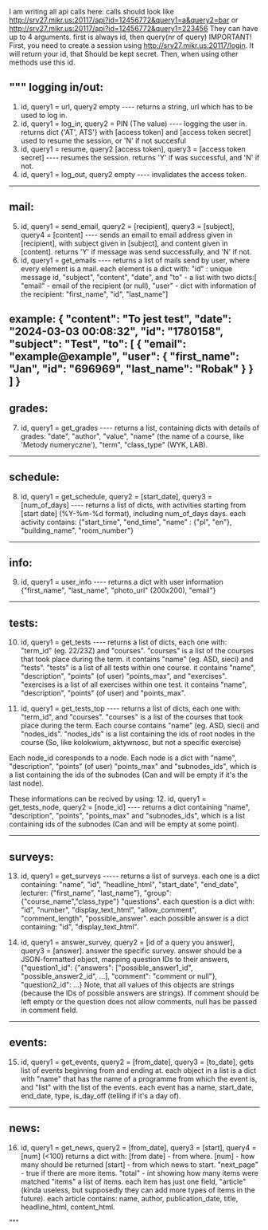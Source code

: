 I am writing all api calls here:
calls should look like http://srv27.mikr.us:20117/api?id=12456772&query1=a&query2=bar or 
http://srv27.mikr.us:20117/api?id=12456772&query1=223456
They can have up to 4 arguments. first is always id, then query(nr of query)
IMPORTANT! First, you need to create a session using http://srv27.mikr.us:20117/login. It will return your id, that
Should be kept secret. Then, when using other methods use this id.

"""
logging in/out:
---------
1. id, query1 = url, query2 empty ---- returns a string, url which has to be used to log in.
2. id, query1 = log_in, query2 = PIN (The value)  ---- logging the user in. 
returns dict {'AT', ATS'} with [access token] and [access token secret] used to resume the session, or 'N' if not succesful
3. id, query1 = resume, query2 [access token], query3 = [access token secret] ---- resumes the session.
returns 'Y' if was successful, and 'N' if not.
4. id, query1 = log_out, query2 empty ---- invalidates the access token.
---------
mail:
---------
5. id, query1 = send_email, query2 = [recipient], query3 = [subject], query4 = [content] ---- sends an email to
email address given in [recipient], with subject given in [subject], and content given in [content].
returns 'Y' if message was send successfully, and 'N' if not.
6. id, query1 = get_emails ---- returns a list of mails send by user, where every element is a mail.
each element is a dict with: "id" : unique message id, "subject", "content", "date", 
and "to" - a list with two dicts:[ "email" - email of the recipient (or null), 
"user" - dict with information of the recipient: "first_name", "id", "last_name"]

example:
    {
        "content": "To jest test",
        "date": "2024-03-03 00:08:32",
        "id": "1780158",
        "subject": "Test",
        "to": [
            {
                "email": "example@example",
                "user": {
                    "first_name": "Jan",
                    "id": "696969",
                    "last_name": "Robak"
                }
            }
        ]
    }
---------
grades:
---------
7. id, query1 = get_grades ---- returns a list, containing dicts with details of grades: "date", "author",
"value", "name" (the name of a course, like 'Metody numeryczne'), "term", "class_type" (WYK, LAB).
---------
schedule:
---------
8. id, query1 = get_schedule, query2 = [start_date], query3 = [num_of_days] ---- returns a list of dicts,
with activities starting from [start date] (%Y-%m-%d format), including num_of_days days.
each activity contains: {"start_time", "end_time", "name" : {"pl", "en"}, "building_name", "room_number"}
---------
info:
---------
9. id, query1 = user_info ---- returns a dict with user information {"first_name", "last_name", "photo_url" (200x200), "email"}
---------
tests:
---------
10. id, query1 = get_tests ---- returns a list of dicts, each one with: "term_id" (eg. 22/23Z) and "courses".
"courses" is a list of the courses that took place during the term. it contains "name" (eg. ASD, sieci) and "tests".
"tests" is a list of all tests within one course. it contains "name", "description", "points" (of user) "points_max", and "exercises".
"exercises is a list of all exercises within one test. it contains "name", "description", "points" (of user) and "points_max".

11. id, query1 = get_tests_top ---- returns a list of dicts, each one with: "term_id",  and "courses".
"courses" is a list of the courses that took place during the term. Each course contains "name" (eg. ASD, sieci) and "nodes_ids".
"nodes_ids" is a list containing the ids of root nodes in the course (So, like kolokwium, aktywnosc, but not a specific exercise)

Each node_id coresponds to a node.
Each node is a dict with "name", "description", "points" (of user) "points_max" and "subnodes_ids",
which is a list containing the ids of the subnodes (Can and will be empty if it's the last node).

These informations can be recived by using:
12. id, query1 = get_tests_node, query2 = [node_id] ---- returns a dict containing "name", "description", "points", "points_max"
and "subnodes_ids", which is a list containing ids of the subnodes (Can and will be empty at some point).

---------
surveys:
---------
13. id, query1 = get_surveys ----- returns a list of surveys. each one is a dict containing:
"name", "id", "headline_html", "start_date", "end_date", lecturer: {"first_name", "last_name"}, "group": {"course_name","class_type"}
"questions". each question is a dict with: "id", "number", "display_text_html", "allow_comment",
"comment_length", "possible_answer". each possible answer is a dict containing: "id", "display_text_html".


14. id, query1 = answer_survey, query2 = [id of a query you answer], query3 = [answer]. answer the specific survey. answer should
be a JSON-formatted object, mapping question IDs to their answers, {"question1_id": {"answers": ["possible_answer1_id",
"possible_answer2_id", ...], "comment": "comment or null"}, "question2_id": ...}
Note, that all values of this objects are strings (because the IDs of possible answers are strings).
If comment should be left empty or the question does not allow comments, null has be passed in comment field.
----------
events:
----------
15. id, query1 = get_events, query2 = [from_date], query3 = [to_date], gets list of events beginning from and ending at.
each object in a list is a dict with "name" that has the name of a programme from which the event is, and "list"
with the list of the events. each event has a name, start_date, end_date, type, is_day_off (telling if it's a day of).
----------
news:
----------
16. id, query1 = get_news, query2 = [from_date], query3 = [start], query4 = [num] (<100)
returns a dict with: 
[from date] - from where. [num] - how many should be returned
[start] - from which news to start.
"next_page" - true if there are more items. 
"total" - int showing how many items were matched
"items" a list of items. each item has just one field, "article"
(kinda useless, but supposedly they can add more types of items in the future).
each article contains: name, author, publication_date, title, headline_html, content_html.


"""
